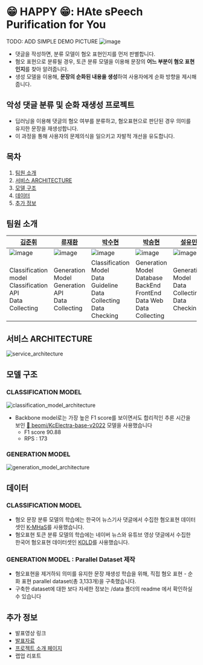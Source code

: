 # 😁 HAPPY 😁: HAte sPeech Purification for You 

TODO: ADD SIMPLE DEMO PICTURE
![image](https://user-images.githubusercontent.com/68216991/217414599-1a4bf439-3df6-42de-b86a-3a92487d267f.png)

- 댓글을 작성하면, 분류 모델이 혐오 표현인지를 먼저 판별합니다.
- 혐오 표현으로 분류될 경우, 토큰 분류 모델을 이용해 문장의 **어느 부분이 혐오 표현인지**를 찾아 알려줍니다.
- 생성 모델을 이용해, **문장의 순화된 내용을 생성**하여 사용자에게 순화 방향을 제시해 줍니다.

## 악성 댓글 분류 및 순화 재생성 프로젝트
- 딥러닝을 이용해 댓글의 혐오 여부를 분류하고, 혐오표현으로 판단된 경우 의미를 유지한 문장을 재생성합니다.  
- 이 과정을 통해 사용자의 문제의식을 일으키고 자발적 개선을 유도합니다.

## 목차  
1. [팀원 소개](팀원-소개)
2. [서비스 ARCHITECTURE](서비스-ARCHITECTURE)
3. [모델 구조](모델-구조)
4. [데이터](데이터)
5. [추가 정보](추가-정보)

## 팀원 소개
| [김준휘](https://github.com/intrandom5) | [류재환](https://github.com/risolate) | [박수현](https://github.com/HitHereX) | [박승현](https://github.com/koohack) | [설유민](https://github.com/ymnseol) |
|--|--|--|--|--|
|![image](https://user-images.githubusercontent.com/112468961/217268409-ef9dc7fa-de0d-41e1-9bd2-bb6822bd57fd.png)|![image](https://user-images.githubusercontent.com/112468961/217268472-86fdf5c2-268e-488e-adbb-5a5b3258f905.png)|![image](https://user-images.githubusercontent.com/112468961/217268511-64874022-8951-4d69-88d1-f07bfe16045e.png)|![image](https://user-images.githubusercontent.com/112468961/217268552-ac1a368d-90da-4c5a-a9f2-4c9f22345bea.png)|![image](https://user-images.githubusercontent.com/112468961/217268600-aa9a5e41-0dad-43bc-afe2-730326800fc4.png)|
|Classification model</br> Classification API</br> Data Collecting</br>|Generation Model</br> Generation API</br> Data Collecting|Classification Model</br> Data Guideline</br> Data Collecting</br> Data Checking|Generation Model</br> Database</br> BackEnd</br> FrontEnd</br> Data Web</br> Data Collecting|Generation Model</br> Data Collecting</br> Data Checking|

## 서비스 ARCHITECTURE
![service_architecture](https://user-images.githubusercontent.com/105059564/217681238-33c787f0-4434-43f5-b94d-2a0beab37eb7.png)


## 모델 구조

### CLASSIFICATION MODEL
![classification_model_architecture](https://user-images.githubusercontent.com/105059564/217680953-813a1b02-c875-4985-bc47-3a0bb70f7311.png)

- Backbone model로는 가장 높은 F1 score를 보이면서도 합리적인 추론 시간을 보인 [🤗 beomi/KcElectra-base-v2022](https://huggingface.co/beomi/KcELECTRA-base-v2022) 모델을 사용했습니다
  - F1 score 90.88
  - RPS : 173

### GENERATION MODEL
![generation_model_architecture](https://user-images.githubusercontent.com/105059564/217681048-362aa914-608a-44ec-adb7-5677b29efe1b.png)


## 데이터
### CLASSIFICATION MODEL
- 혐오 문장 분류 모델의 학습에는 한국어 뉴스기사 댓글에서 수집한 혐오표현 데이터셋인 [K-MHaS](https://github.com/adlnlp/K-MHaS)를 사용했습니다.
- 혐오표현 토큰 분류 모델의 학습에는 네이버 뉴스와 유튜브 영상 댓글에서 수집한 한국어 혐오표현 데이터셋인 [KOLD](https://github.com/boychaboy/KOLD)를 사용했습니다.

### GENERATION MODEL : Parallel Dataset 제작
- 혐오표현을 제거하되 의미를 유지한 문장 재생성 학습을 위해, 직접 혐오 표현 - 순화 표현 parallel dataset(총 3,133개)을 구축했습니다.
- 구축한 dataset에 대한 보다 자세한 정보는 /data 폴더의 readme 에서 확인하실 수 있습니다

## 추가 정보
- 발표영상 링크
- [발표자료](https://github.com/boostcampaitech4lv23nlp1/final-project-level3-nlp-06/blob/docs-readme/%5B%E1%84%8E%E1%85%AC%E1%84%8C%E1%85%A9%E1%86%BC%5DNLP_6%E1%84%8C%E1%85%A9_%E1%84%8B%E1%85%A1%E1%86%A8%E1%84%91%E1%85%B3%E1%86%AF%20%E1%84%87%E1%85%AE%E1%86%AB%E1%84%85%E1%85%B2%20%E1%84%86%E1%85%B5%E1%86%BE%20%E1%84%89%E1%85%AE%E1%86%AB%E1%84%92%E1%85%AA%20%E1%84%86%E1%85%AE%E1%86%AB%E1%84%8C%E1%85%A1%E1%86%BC%20%E1%84%8C%E1%85%A2%E1%84%89%E1%85%A2%E1%86%BC%E1%84%89%E1%85%A5%E1%86%BC.pdf)
- [프로젝트 소개 페이지](https://sharp-chemistry-3e6.notion.site/NLP-06-Happy-f2f3a6e1f3ec4a1aba3997ca87786300)
- 랩업 리포트

